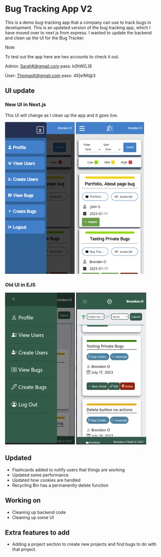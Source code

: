 # Bug Tracking App V2
This is a demo bug-tracking app that a company can use to track bugs in development.
This is an updated version of the bug tracking app, which I have moved over to next js from express. I wanted to update the backend and clean up the UI for the Bug Tracker.

> [!NOTE]
> To test out the app here are two accounts to check it out.
>
> Admin:
> SarahK@gmail.com  pass:  k0hW[L]8
>  
> User:
> ThomasK@gmail.com pass:  45[e!Ml@3
> 

## UI update
### New UI in Next.js
This UI will change as I clean up the app and it goes live. 

<img src="public/new-bug-1.png" height="500"> <img src="public/new-bug-2.png" height="500">

### Old UI in EJS
<img src="public/old-bug-1.png" height="500"> <img src="public/old-bug-2.png" height="500">
 

## Updated
- Flashcards added to notify users that things are working
- Updated some performance
- Updated how cookies are handled
- Recycling Bin has a permanently delete function

## Working on
- Cleaning up backend code
- Cleaning up some UI

## Extra features to add
- Adding a project section to create new projects and find bugs to do with that project.



